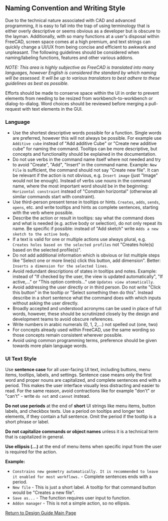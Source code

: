 ## Naming Convention and Writing Style

Due to the technical nature associated with CAD and advanced programming, it is easy to fall into the trap of using terminology that is either overly descriptive or seems obvious as a developer but is obscure to the layman. Additionally, with so many functions at a user's disposal within FreeCAD, screen space comes at a high premium, and text strings can quickly change a UI/UX from being concise and efficient to awkwark and unpleasant. The following guidelines should be considered when naming/labeling functions, features and other various addons.

*NOTE: This area is highly subjective as FreeCAD is translated into many languages, however English is considered the standard by which naming will be assessed. It will be up to various translators to best adhere to these guidelines as best as possible.*

Efforts should be made to conserve space within the UI in order to prevent elements from needing to be resized from workbench-to-workbench or dialog-to-dialog. Word choices should be reviewed before merging a pull-request with text elements in the GUI.

### Language

- Use the shortest descriptive words possible for a function. Single words are preferred, however this will not always be possible. For example use `Additive cube` instead of "Add additive Cube" or "Create new additive cube" for naming the command. Tooltips can be more descriptive, but concepts and functionality should be explained in the documentation.
- Do not use verbs in the command name itself where not needed and try to avoid "Create", "Add", "Insert" in the command name. Example: `New File` is sufficient, the command should not say "Create new file". It can be relevant if the action is not obvious, e.g. `Insert image` (just "Image" would not be enough). Instead of verbs use nouns in the command name, where the most important word should be in the beginning: `Horizontal constraint` instead of "Constrain horizontal" (otherwise all similar commands start with constraint).
- Use third-person present tense in tooltips or hints. `Creates`, `adds`, `sends`, `opens`, etc. and write tooltips and hints as complete sentences, starting with the verb where possible. 
- Describe the action or result in tooltips: say what the command does and what is needed (e.g. active body or selection), do not only repeat its name. Be specific if possible: instead of "Add sketch" write `Adds a new sketch to the active body`.
- If a text is valid for one or multiple actions use always plural, e.g. `Creates holes based on the selected profiles` not "Creates hole(s) based on the selected profile(s)".
- Do not add additional information which is obvious or list multiple steps like "Select one or more line(s) click this button, add dimension". Better: `Inserts a dimension for the selected lines`.
- Avoid redundant descriptions of states in tooltips and notes. Example: instead of "If checked by the user, the view is updated automatically", "If active,..." or "This option controls..." use `Updates view atomatically`.
- Avoid addressing the user directly or in third person. Do not write "Click this button" in the tooltip or "Select something then do this". Instead describe in a short sentence what the command does with which inputs without asking the user directly.
- Broadly accepted and understood acronyms can be used in place of full words, however, these should be scrutinized closely by the design and development teams to avoid obscure references.
- Write numbers in arabic numerals (0, 1, 2,...) not spelled out (one, two)
- For concepts already used within FreeCAD, use the same wording so those concepts remain consistent wherever possible.
- Avoid using common programming terms, preference should be given towards more plain language words.


### UI Text Style

Use **sentence case** for all user-facing UI text, including buttons, menu items, tooltips, labels, and settings. Sentence case means only the first word and proper nouns are capitalized, and complete sentences end with a period. This makes the user interface visually less distracting and easier to read. For the same reason, avoid contractions like for example "don't" or "can't" - write `do not` and `cannot` instead.

**Do not use periods** at the end of **short** UI strings like menu items, button labels, and checkbox texts. Use a period on tooltips and longer text elements, if they contain a full sentence. Omit the period if the tooltip is a short phrase or label.

**Do not capitalize commands or object names** unless it is a technical term that is capitalized in general.

**Use ellipsis (...)** at the end of menu items when specific input from the user is required for the action.

**Example:**
- `Constrains new geometry automatically. It is recommended to leave it enabled for most workflows.` - Complete sentences ends with a period.
- `New file` - This is just a short label. A tooltip for that command button would be "Creates a new file".
- `Save as...` - The function requires user input to function.
- `Addon manager` - This is not a simple action, so no ellipsis.

[Return to Design Guide Main Page](index.md)
